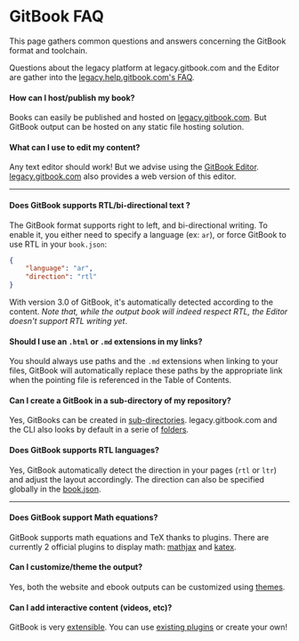 # GitBook FAQ

This page gathers common questions and answers concerning the GitBook format and toolchain.

Questions about the legacy platform at legacy.gitbook.com and the Editor are gather into the [legacy.help.gitbook.com's FAQ](http://legacy.help.gitbook.com/faq.html).

#### How can I host/publish my book?

Books can easily be published and hosted on [legacy.gitbook.com](https://legacy.gitbook.com). But GitBook output can be hosted on any static file hosting solution.

#### What can I use to edit my content?

Any text editor should work! But we advise using the [GitBook Editor](https://legacy.gitbook.com/editor). [legacy.gitbook.com](https://legacy.gitbook.com) also provides a web version of this editor.

---

#### Does GitBook supports RTL/bi-directional text ?

The GitBook format supports right to left, and bi-directional writing. To enable it, you either need to specify a language (ex: `ar`), or force GitBook to use RTL in your `book.json`:

``` json
{
    "language": "ar",
    "direction": "rtl"
}
```

With version 3.0 of GitBook, it's automatically detected according to the content.
_Note that, while the output book will indeed respect RTL, the Editor doesn't support RTL writing yet_.

#### Should I use an `.html` or `.md` extensions in my links?

You should always use paths and the `.md` extensions when linking to your files, GitBook will automatically replace these paths by the appropriate link when the pointing file is referenced in the Table of Contents.

#### Can I create a GitBook in a sub-directory of my repository?

Yes, GitBooks can be created in [sub-directories](structure.md#subdirectory). legacy.gitbook.com and the CLI also looks by default in a serie of [folders](structure.md).

#### Does GitBook supports RTL languages?

Yes, GitBook automatically detect the direction in your pages (`rtl` or `ltr`) and adjust the layout accordingly. The direction can also be specified globally in the [book.json](config.md).

---

#### Does GitBook support Math equations?

GitBook supports math equations and TeX thanks to plugins. There are currently 2 official plugins to display math: [mathjax](https://plugins.gitbook.com/plugin/mathjax) and [katex](https://plugins.gitbook.com/plugin/katex).

#### Can I customize/theme the output?

Yes, both the website and ebook outputs can be customized using [themes](themes/README.md).

#### Can I add interactive content (videos, etc)?

GitBook is very [extensible](plugins/README.md). You can use [existing plugins](https://plugins.gitbook.com) or create your own!
